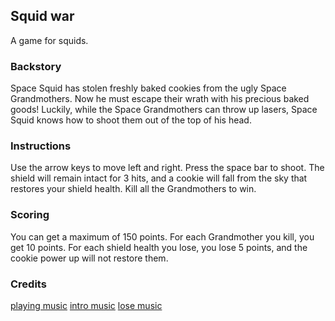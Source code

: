 ## Squid war

A game for squids.

### Backstory

Space Squid has stolen freshly baked cookies from the ugly Space Grandmothers. Now he must escape their wrath with his precious baked goods! Luckily, while the Space Grandmothers can throw up lasers, Space Squid knows how to shoot them out of the top of his head.

### Instructions

Use the arrow keys to move left and right. Press the space bar to shoot. The shield will remain intact for 3 hits, and a cookie will fall from the sky that restores your shield health. Kill all the Grandmothers to win.

### Scoring

You can get a maximum of 150 points. For each Grandmother you kill, you get 10 points. For each shield health you lose, you lose 5 points, and the cookie power up will not restore them.

### Credits

[playing music](https://freesound.org/people/dela.deb/sounds/463725/)
[intro music](https://freesound.org/people/piermic/sounds/324085/)
[lose music](https://freesound.org/people/Cabeeno%20Rossley/sounds/126512/)
